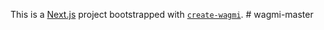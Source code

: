 This is a [Next.js](https://nextjs.org) project bootstrapped with [`create-wagmi`](https://github.com/wevm/wagmi/tree/main/packages/create-wagmi).
#   w a g m i - m a s t e r  
 